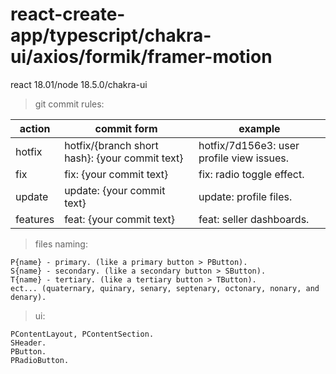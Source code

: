 # react-create-app/typescript/chakra-ui/axios/formik/framer-motion

react 18.01/node 18.5.0/chakra-ui

> git commit rules:

| action | commit form | example
| --- | --- | --- |
| hotfix | hotfix/{branch short hash}: {your commit text}  | hotfix/7d156e3: user profile view issues.
| fix | fix: {your commit text} | fix: radio toggle effect.
| update | update: {your commit text} | update: profile files.
| features | feat: {your commit text} | feat: seller dashboards.

> files naming:

```
P{name} - primary. (like a primary button > PButton).
S{name} - secondary. (like a secondary button > SButton).
T{name} - tertiary. (like a tertiary button > TButton).
ect... (quaternary, quinary, senary, septenary, octonary, nonary, and denary).
```

> ui:

```
PContentLayout, PContentSection.
SHeader.
PButton.
PRadioButton.

```
